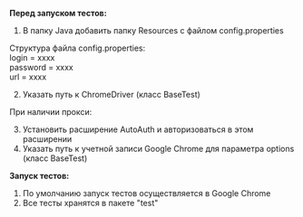 <b>Перед запуском тестов:</b>

1. В папку Java добавить папку Resources с файлом config.properties 

Структура файла config.properties:<br>
login = xxxx <br>
password = xxxx <br>
url = xxxx <br>

2. Указать путь к ChromeDriver (класс BaseTest)

При наличии прокси:

3. Установить расширение AutoAuth и авторизоваться в этом расширении
4. Указать путь к учетной записи Google Chrome для параметра options (класс BaseTest)


<b>Запуск тестов:</b>

1. По умолчанию запуск тестов осуществляется в Google Chrome
2. Все тесты хранятся в пакете "test"
